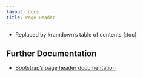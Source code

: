 ```yaml
---
layout: docs
title: Page Header
---
```


* Replaced by kramdown’s table of contents
{:toc}

## Further Documentation

* [Bootstrap’s page header documentation](http://getbootstrap.com/components/#page-header)
